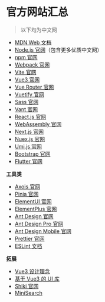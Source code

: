 # 官方网站汇总

> 以下均为中文网

- [MDN Web 文档](https://developer.mozilla.org/zh-CN/)
- [Node.js 官网](http://nodejs.cn/)（包含更多优质中文网）
- [npm 官网](https://www.npmjs.com/)
- [Webpack 官网](https://webpack.docschina.org/)
- [Vite 官网](https://cn.vitejs.dev/)
- [Vue3 官网](https://cn.vuejs.org/)
- [Vue Router 官网](https://router.vuejs.org/zh/)
- [Vuetify 官网](https://vuetifyjs.com/zh-Hans/)
- [Sass 官网](https://www.sass.hk/)
- [Vant 官网](https://vant-ui.github.io/vant/#/zh-CN)
- [React.js 官网](https://react.docschina.org/)
- [WebAssembly 官网](https://www.wasm.com.cn/)
- [Next.js 官网](https://www.nextjs.cn/)
- [Nuex.js 官网](https://nuxt.com/)
- [Umi.js 官网](https://umijs.org/)
- [Bootstrap 官网](https://v5.bootcss.com/)
- [Flutter 官网](https://docs.flutter.dev/)

**工具类**

- [Axois 官网](https://axios-http.com/zh/)
- [Pinia 官网](https://pinia.vuejs.org/zh/)
- [ElementUI 官网](https://element.eleme.cn/#/zh-CN)
- [ElementPlus 官网](https://element-plus.org/zh-CN/)
- [Ant Design 官网](https://ant.design/index-cn)
- [Ant Design Pro 官网](https://pro.ant.design/)
- [Ant Design Mobile 官网](https://mobile.ant.design/)
- [Prettier 官网](https://www.prettier.cn/)
- [ESLint 文档](https://zh-hans.eslint.org/docs/latest/use/getting-started)

**拓展**

- [Vue3 设计理念](https://vue3js.cn/vue-composition/)
- [基于 Vue3 的 UI 库](https://ui-libs.vercel.app/)
- [Shiki 官网](https://shiki.tmrs.site/)
- [MiniSearch](https://lucaong.github.io/minisearch/)
